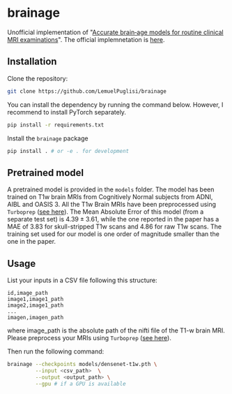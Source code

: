 # brainage

Unofficial implementation of "[Accurate brain‐age models for routine clinical MRI examinations](https://www.sciencedirect.com/science/article/pii/S1053811922000015?via%3Dihub#fig0003)". The official implemnetation is [here](https://github.com/MIDIconsortium/BrainAge).

## Installation

Clone the repository:

```bash
git clone https://github.com/LemuelPuglisi/brainage
````

You can install the dependency by running the command below. However, I recommend to install PyTorch separately.

```bash
pip install -r requirements.txt
```

Install the `brainage` package

```bash
pip install . # or -e . for development
```

## Pretrained model

A pretrained model is provided in the `models` folder. The model has been trained on T1w brain MRIs from Cognitively Normal subjects from ADNI, AIBL and OASIS 3. All the T1w Brain MRIs have been preprocessed using `Turboprep` ([see here](https://github.com/LemuelPuglisi/turboprep)). The Mean Absolute Error of this model (from a separate test set) is $4.39 \pm 3.61$, while the one reported in the paper has a MAE of $3.83$ for skull-stripped T1w scans and $4.86$ for raw T1w scans. The training set used for our model is one order of magnitude smaller than the one in the paper.


## Usage

List your inputs in a CSV file following this structure:
```csv
id,image_path
image1,image1_path
image2,image1_path
...
imagen,imagen_path
```
where image_path is the absolute path of the nifti file of the T1-w brain MRI. Please preprocess your MRIs using `Turboprep` ([see here](https://github.com/LemuelPuglisi/turboprep)).

Then run the following command:

```bash
brainage --checkpoints models/densenet-t1w.pth \
         --input <csv_path>  \
         --output <output_path> \
         --gpu # if a GPU is available
```